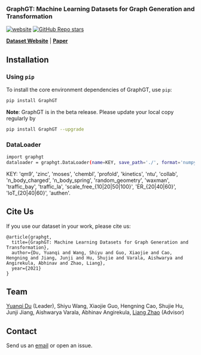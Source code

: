 ### GraphGT: Machine Learning Datasets for Graph Generation and Transformation

[![website](https://img.shields.io/badge/website-live-brightgreen)](https://graphgt.github.io/)
[![GitHub Repo stars](https://img.shields.io/github/stars/yuanqidu/GraphGT)](https://github.com/yuanqidu/GraphGT/stargazers)

[**Dataset Website**](https://graphgt.github.io/) | [**Paper**](https://graphgen-dc.github.io/)

## Installation

### Using `pip`

To install the core environment dependencies of GraphGT, use `pip`:

```bash
pip install GraphGT
```

**Note**: GraphGT is in the beta release. Please update your local copy regularly by

```bash
pip install GraphGT --upgrade
```

### DataLoader

```bash
import graphgt 
dataloader = graphgt.DataLoader(name=KEY, save_path='./', format='numpy')
```

KEY: 'qm9', 'zinc', 'moses', 'chembl', 'profold', 'kinetics', 'ntu', 'collab', 'n_body_charged', 'n_body_spring', 'random_geometry', 'waxman', 'traffic_bay', 'traffic_la', 'scale_free_{10|20|50|100}', 'ER_{20|40|60}', 'IoT_{20|40|60}', 'authen'.

## Cite Us

If you use our dataset in your work, please cite us:

```
@article{graphgt,
  title={GraphGT: Machine Learning Datasets for Graph Generation and Transformation},
  author={Du, Yuanqi and Wang, Shiyu and Guo, Xiaojie and Cao, Hengning and Jiang, Junji and Hu, Shujie and Varala, Aishwarya and Angirekula, Abhinav and Zhao, Liang},
  year={2021}
}
```

## Team
[Yuanqi Du](https://yuanqidu.github.io/) (Leader), Shiyu Wang, Xiaojie Guo, Hengning Cao, Shujie Hu, Junji Jiang, Aishwarya Varala, Abhinav Angirekula, [Liang Zhao](http://cs.emory.edu/~lzhao41/) (Advisor)

## Contact
Send us an [email](mailto:ydu6@gmu.edu) or open an issue.

